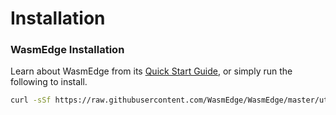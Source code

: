 # Installation

### WasmEdge Installation
Learn about WasmEdge from its [Quick Start Guide](https://wasmedge.org/book/en/quick_start/install.html), or simply run the following to install.

```bash
curl -sSf https://raw.githubusercontent.com/WasmEdge/WasmEdge/master/utils/install.sh | bash
```